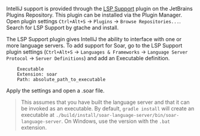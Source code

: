 IntelliJ support is provided through the 
[LSP Support](https://plugins.jetbrains.com/plugin/10209-lsp-support) plugin
on the JetBrains Plugins Repository.
This plugin can be installed via the Plugin Manager. 
Open plugin settings `Ctrl+Alt+S` -> `Plugins` -> `Browse Repositories...`.
Search for LSP Support by gtache and install.

The LSP Support plugin gives IntelliJ the ability to interface with
one or more language servers.  To add support for Soar, go to the
LSP Support plugin settings (`Ctrl+Alt+S` -> `Languages & Frameworks` -> 
`Language Server Protocol` -> `Server Definitions`) and add an Executable definition.

```
    Executable
    Extension: soar
    Path: absolute_path_to_executable
```
Apply the settings and open a .soar file.

> This assumes that you have built the language server and that it can
> be invoked as an executable. By default, `gradle install` will
> create an executable at
> `./build/install/soar-language-server/bin/soar-language-server`. On
> Windows, use the version with the `.bat` extension.
